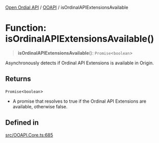 [Open Ordial API](../../README.md) / [OOAPI](../README.md) / isOrdinalAPIExtensionsAvailable

# Function: isOrdinalAPIExtensionsAvailable()

> **isOrdinalAPIExtensionsAvailable**(): `Promise`\<`boolean`\>

Asynchronously detects if Ordinal API Extensions is available in Origin.

## Returns

`Promise`\<`boolean`\>

- A promise that resolves to true if the Ordinal API Extensions are available, otherwise false.

## Defined in

[src/OOAPI.Core.ts:685](https://github.com/open-ordinal/open-ordinal-api/blob/e5d3b68402ab6ae1542219b48b6d5e3ee2104984/src/OOAPI.Core.ts#L685)
